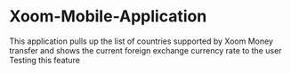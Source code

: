 # Xoom-Mobile-Application
This application pulls up the list of countries supported by Xoom Money transfer and shows the current foreign exchange currency rate to the user
Testing this feature
